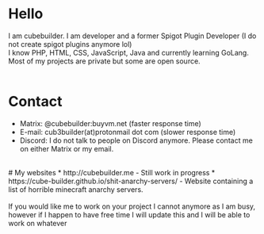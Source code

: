# Hello
I am cubebuilder. I am developer and a former Spigot Plugin Developer (I do not create spigot plugins anymore lol)
<br>
I know PHP, HTML, CSS, JavaScript, Java and currently learning GoLang.
<br>
Most of my projects are private but some are open source.
<br>
<br>
# Contact
* Matrix: @cubebuilder:buyvm.net (faster response time)
* E-mail: cub3builder(at)protonmail dot com (slower response time)
* Discord: I do not talk to people on Discord anymore. Please contact me on either Matrix or my email.
<br>
# My websites
* http://cubebuilder.me - Still work in progress
* https://cube-builder.github.io/shit-anarchy-servers/ - Website containing a list of horrible minecraft anarchy servers.
<br>
<br>
If you would like me to work on your project I cannot anymore as I am busy, however if I happen to have free time I will update this and I will be able to work on whatever
